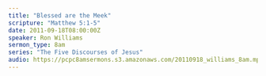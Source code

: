 ```yaml
---
title: "Blessed are the Meek"
scripture: "Matthew 5:1-5"
date: 2011-09-18T08:00:00Z
speaker: Ron Williams
sermon_type: 8am
series: "The Five Discourses of Jesus"
audio: https://pcpc8amsermons.s3.amazonaws.com/20110918_williams_8am.mp3 
---
```



